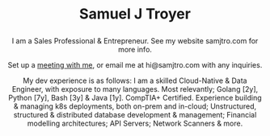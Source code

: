 # <p align="center">Samuel J Troyer</p>

<p align="center">I am a Sales Professional & Entrepreneur. See my website samjtro.com for more info.</p>
<p align="center">Set up a <a href="https://calendly.com/samjtro/meet">meeting with me</a>, or email me at hi@samjtro.com with any inquiries.</p>

<p align="center">My dev experience is as follows: I am a skilled Cloud-Native & Data Engineer, with exposure to many languages. Most relevantly; Golang [2y], Python [7y], Bash [3y]  & Java [1y]. CompTIA+ Certified. Experience building & managing k8s deployments, both on-prem and in-cloud; Unstructured, structured & distributed database development & management; Financial modelling architectures; API Servers; Network Scanners & more.</p>
